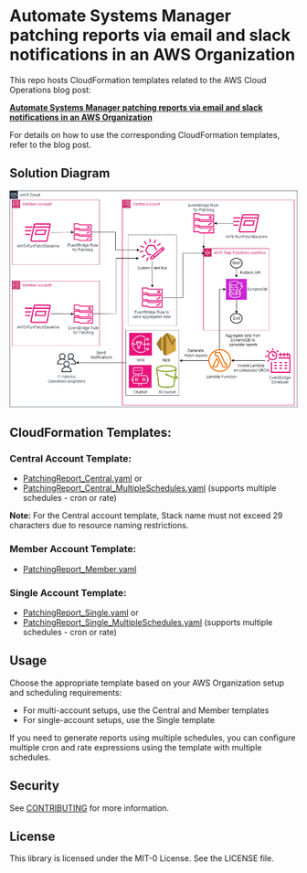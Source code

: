 # Automate Systems Manager patching reports via email and slack notifications in an AWS Organization

This repo hosts CloudFormation templates related to the AWS Cloud Operations blog post:

[**Automate Systems Manager patching reports via email and slack notifications in an AWS Organization**](https://aws.amazon.com/blogs/mt/automate-systems-manager-patching-reports-via-email-and-slack-notifications-in-an-aws-organization/)

For details on how to use the corresponding CloudFormation templates, refer to the blog post.

## Solution Diagram

![Architecture diagram for Patch reporting](Images/PatchReport.png)

## CloudFormation Templates:

### Central Account Template:
  * [PatchingReport_Central.yaml](/Templates/CloudFormation/PatchingReport_Central.yaml) or
  * [PatchingReport_Central_MultipleSchedules.yaml](/Templates/CloudFormation/PatchingReport_Central_MultipleSchedules) (supports multiple schedules - cron or rate)

  **Note:** For the Central account template, Stack name must not exceed 29 characters due to resource naming restrictions.

### Member Account Template:
  * [PatchingReport_Member.yaml](/Templates/CloudFormation/PatchingReport_Member.yaml)

### Single Account Template:
  * [PatchingReport_Single.yaml](/Templates/CloudFormation/PatchingReport_Single.yaml) or
  * [PatchingReport_Single_MultipleSchedules.yaml](/Templates/CloudFormation/PatchingReport_Single_MultipleSchedules) (supports multiple schedules - cron or rate)

## Usage

Choose the appropriate template based on your AWS Organization setup and scheduling requirements:
- For multi-account setups, use the Central and Member templates
- For single-account setups, use the Single template

If you need to generate reports using multiple schedules, you can configure multiple cron and rate expressions using the template with multiple schedules.

## Security

See [CONTRIBUTING](CONTRIBUTING.md#security-issue-notifications) for more information.

## License

This library is licensed under the MIT-0 License. See the LICENSE file.
